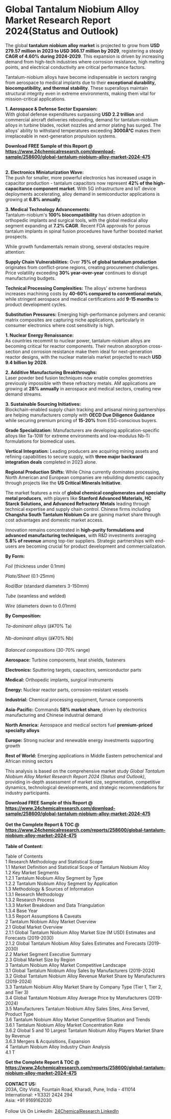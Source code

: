 <h1>Global Tantalum Niobium Alloy Market Research Report 2024(Status and Outlook)</h1><p>The global <strong>tantalum niobium alloy market</strong> is projected to grow from <strong>USD 279.57 million in 2023 to USD 366.17 million by 2029</strong>, registering a steady <strong>CAGR of 4.60% during 2024-2029</strong>. This expansion is driven by increasing demand from high-tech industries where corrosion resistance, high melting points, and electrical conductivity are critical performance factors.</p><p>Tantalum-niobium alloys have become indispensable in sectors ranging from aerospace to medical implants due to their <strong>exceptional durability, biocompatibility, and thermal stability</strong>. These superalloys maintain structural integrity even in extreme environments, making them vital for mission-critical applications.</p><p><strong>1. Aerospace &amp; Defense Sector Expansion:</strong><br>
With global defense expenditures surpassing <strong>USD 2.2 trillion</strong> and commercial aircraft deliveries rebounding, demand for tantalum-niobium alloys in turbine blades, rocket nozzles and armor plating has surged. The alloys' ability to withstand temperatures exceeding <strong>3000Â°C</strong> makes them irreplaceable in next-generation propulsion systems.</p><div><b>Download FREE Sample of this Report @ 
            <a href="https://www.24chemicalresearch.com/download-sample/258600/global-tantalum-niobium-alloy-market-2024-475">
            https://www.24chemicalresearch.com/download-sample/258600/global-tantalum-niobium-alloy-market-2024-475</a></b></div><br><p><strong>2. Electronics Miniaturization Wave:</strong><br>
The push for smaller, more powerful electronics has increased usage in capacitor production - tantalum capacitors now represent <strong>42% of the high-capacitance component market</strong>. With 5G infrastructure and IoT device deployments accelerating, alloy demand in semiconductor applications is growing at <strong>6.8% annually</strong>.</p><p><strong>3. Medical Technology Advancements:</strong><br>
Tantalum-niobium's <strong>100% biocompatibility</strong> has driven adoption in orthopedic implants and surgical tools, with the global medical alloy segment expanding at <strong>7.2% CAGR</strong>. Recent FDA approvals for porous tantalum implants in spinal fusion procedures have further boosted market prospects.</p><p>While growth fundamentals remain strong, several obstacles require attention:</p><p><strong>Supply Chain Vulnerabilities:</strong> Over <strong>75% of global tantalum production</strong> originates from conflict-prone regions, creating procurement challenges. Price volatility exceeding <strong>30% year-over-year</strong> continues to disrupt manufacturing budgets.</p><p><strong>Technical Processing Complexities:</strong> The alloys' extreme hardness increases machining costs by <strong>40-60% compared to conventional metals</strong>, while stringent aerospace and medical certifications add <strong>9-15 months</strong> to product development cycles.</p><p><strong>Substitution Pressures:</strong> Emerging high-performance polymers and ceramic matrix composites are capturing niche applications, particularly in consumer electronics where cost sensitivity is high.</p><p><strong>1. Nuclear Energy Renaissance:</strong><br>
As countries recommit to nuclear power, tantalum-niobium alloys are becoming critical for reactor components. Their neutron absorption cross-section and corrosion resistance make them ideal for next-generation reactor designs, with the nuclear materials market projected to reach <strong>USD 9.4 billion by 2028</strong>.</p><p><strong>2. Additive Manufacturing Breakthroughs:</strong><br>
Laser powder bed fusion techniques now enable complex geometries previously impossible with these refractory metals. AM applications are growing at <strong>28% annually</strong> in aerospace and medical sectors, creating new demand streams.</p><p><strong>3. Sustainable Sourcing Initiatives:</strong><br>
Blockchain-enabled supply chain tracking and artisanal mining partnerships are helping manufacturers comply with <strong>OECD Due Diligence Guidance</strong> while securing premium pricing of <strong>15-20%</strong> from ESG-conscious buyers.</p><p><strong>Grade Specialization:</strong> Manufacturers are developing application-specific alloys like Ta-10W for extreme environments and low-modulus Nb-Ti formulations for biomedical uses.</p><p><strong>Vertical Integration:</strong> Leading producers are acquiring mining assets and refining capabilities to secure supply, with <strong>three major backward integration deals</strong> completed in 2023 alone.</p><p><strong>Regional Production Shifts:</strong> While China currently dominates processing, North American and European companies are rebuilding domestic capacity through projects like the <strong>US Critical Minerals Initiative</strong>.</p><p>The market features a mix of <strong>global chemical conglomerates and specialty metal producers</strong>, with players like <strong>Stanford Advanced Materials, HC Starck Solutions, and Advanced Refractory Metals</strong> leading through technical expertise and supply chain control. Chinese firms including <strong>Changsha South Tantalum Niobium Co</strong> are gaining market share through cost advantages and domestic market access.</p><p>Innovation remains concentrated in <strong>high-purity formulations and advanced manufacturing techniques</strong>, with R&amp;D investments averaging <strong>5.8% of revenue</strong> among top-tier suppliers. Strategic partnerships with end-users are becoming crucial for product development and commercialization.</p><p><strong>By Form:</strong></p><p><em>Foil</em> (thickness under 0.1mm)</p><p><em>Plate/Sheet</em> (0.1-25mm)</p><p><em>Rod/Bar</em> (standard diameters 3-150mm)</p><p><em>Tube</em> (seamless and welded)</p><p><em>Wire</em> (diameters down to 0.01mm)</p><p><strong>By Composition:</strong></p><p><em>Ta-dominant alloys</em> (â¥70% Ta)</p><p><em>Nb-dominant alloys</em> (â¥70% Nb)</p><p><em>Balanced compositions</em> (30-70% range)</p><p><strong>Aerospace:</strong> Turbine components, heat shields, fasteners</p><p><strong>Electronics:</strong> Sputtering targets, capacitors, semiconductor parts</p><p><strong>Medical:</strong> Orthopedic implants, surgical instruments</p><p><strong>Energy:</strong> Nuclear reactor parts, corrosion-resistant vessels</p><p><strong>Industrial:</strong> Chemical processing equipment, furnace components</p><p><strong>Asia-Pacific:</strong> Commands <strong>58% market share</strong>, driven by electronics manufacturing and Chinese industrial demand</p><p><strong>North America:</strong> Aerospace and medical sectors fuel <strong>premium-priced specialty alloys</strong></p><p><strong>Europe:</strong> Strong nuclear and renewable energy investments supporting growth</p><p><strong>Rest of World:</strong> Emerging applications in Middle Eastern petrochemical and African mining sectors</p><p>This analysis is based on the comprehensive market study <em>Global Tantalum Niobium Alloy Market Research Report 2024 (Status and Outlook)</em>, providing in-depth assessment of market size, segmentation, competitive dynamics, technological developments, and strategic recommendations for industry participants.</p><div><b>Download FREE Sample of this Report @ 
            <a href="https://www.24chemicalresearch.com/download-sample/258600/global-tantalum-niobium-alloy-market-2024-475">
            https://www.24chemicalresearch.com/download-sample/258600/global-tantalum-niobium-alloy-market-2024-475</a></b></div><br><div><b>Get the Complete Report & TOC @ 
            <a href="https://www.24chemicalresearch.com/reports/258600/global-tantalum-niobium-alloy-market-2024-475">
            https://www.24chemicalresearch.com/reports/258600/global-tantalum-niobium-alloy-market-2024-475</a></b></div><br>
            <b>Table of Content:</b><p>Table of Contents<br />
1 Research Methodology and Statistical Scope<br />
1.1 Market Definition and Statistical Scope of Tantalum Niobium Alloy<br />
1.2 Key Market Segments<br />
1.2.1 Tantalum Niobium Alloy Segment by Type<br />
1.2.2 Tantalum Niobium Alloy Segment by Application<br />
1.3 Methodology & Sources of Information<br />
1.3.1 Research Methodology<br />
1.3.2 Research Process<br />
1.3.3 Market Breakdown and Data Triangulation<br />
1.3.4 Base Year<br />
1.3.5 Report Assumptions & Caveats<br />
2 Tantalum Niobium Alloy Market Overview<br />
2.1 Global Market Overview<br />
2.1.1 Global Tantalum Niobium Alloy Market Size (M USD) Estimates and Forecasts (2019-2030)<br />
2.1.2 Global Tantalum Niobium Alloy Sales Estimates and Forecasts (2019-2030)<br />
2.2 Market Segment Executive Summary<br />
2.3 Global Market Size by Region<br />
3 Tantalum Niobium Alloy Market Competitive Landscape<br />
3.1 Global Tantalum Niobium Alloy Sales by Manufacturers (2019-2024)<br />
3.2 Global Tantalum Niobium Alloy Revenue Market Share by Manufacturers (2019-2024)<br />
3.3 Tantalum Niobium Alloy Market Share by Company Type (Tier 1, Tier 2, and Tier 3)<br />
3.4 Global Tantalum Niobium Alloy Average Price by Manufacturers (2019-2024)<br />
3.5 Manufacturers Tantalum Niobium Alloy Sales Sites, Area Served, Product Type<br />
3.6 Tantalum Niobium Alloy Market Competitive Situation and Trends<br />
3.6.1 Tantalum Niobium Alloy Market Concentration Rate<br />
3.6.2 Global 5 and 10 Largest Tantalum Niobium Alloy Players Market Share by Revenue<br />
3.6.3 Mergers & Acquisitions, Expansion<br />
4 Tantalum Niobium Alloy Industry Chain Analysis<br />
4.1 T</p><div><b>Get the Complete Report & TOC @ 
            <a href="https://www.24chemicalresearch.com/reports/258600/global-tantalum-niobium-alloy-market-2024-475">
            https://www.24chemicalresearch.com/reports/258600/global-tantalum-niobium-alloy-market-2024-475</a></b></div><br><b>CONTACT US:</b><br>
            203A, City Vista, Fountain Road, Kharadi, Pune, India - 411014<br>
            International: +1(332) 2424 294<br>
            Asia: +91 9169162030 <br><br>
            Follow Us On LinkedIn: <a href="https://www.linkedin.com/company/24chemicalresearch/">24ChemicalResearch LinkedIn</a>